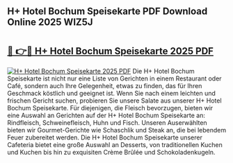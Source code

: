 ## H+ Hotel Bochum Speisekarte PDF Download Online 2025 WIZ5J

# <h2><a href="http://gcari6k.nevu.top/?p=H%2b+Hotel+Bochum+Speisekarte">🔗 👉🔴 H+ Hotel Bochum Speisekarte 2025 PDF</a></h2>

[![H+ Hotel Bochum Speisekarte 2025 PDF](https://i.imgur.com/dBaPXMq.png)](http://gcari6k.nevu.top/?p=H%2b+Hotel+Bochum+Speisekarte)
Die H+ Hotel Bochum Speisekarte ist nicht nur eine Liste von Gerichten in einem Restaurant oder Café, sondern auch Ihre Gelegenheit, etwas zu finden, das für Ihren Geschmack köstlich und geeignet ist. Wenn Sie nach einem leichten und frischen Gericht suchen, probieren Sie unsere Salate aus unserer H+ Hotel Bochum Speisekarte. Für diejenigen, die Fleisch bevorzugen, bieten wir eine Auswahl an Gerichten auf der H+ Hotel Bochum Speisekarte an: Rindfleisch, Schweinefleisch, Huhn und Fisch. Unseren Auserwählten bieten wir Gourmet-Gerichte wie Schaschlik und Steak an, die bei lebendem Feuer zubereitet werden. Die H+ Hotel Bochum Speisekarte unserer Cafeteria bietet eine große Auswahl an Desserts, von traditionellen Kuchen und Kuchen bis hin zu exquisiten Crème Brûlée und Schokoladenkugeln.
